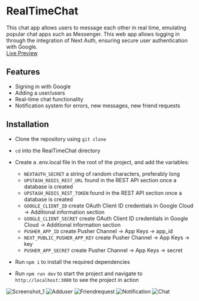 # RealTimeChat
This chat app allows users to message each other in real time, emulating popular chat apps such as Messenger. This web app allows logging in through the integration of Next Auth, ensuring secure user authentication with Google.  
[Live Preview](https://real-time-chat-orpin.vercel.app/)

## Features
* Signing in with Google
* Adding a user/users
* Real-time chat functionality
* Notification system for errors, new messages, new friend requests

## Installation
* Clone the repository using `git clone`
* `cd` into the RealTimeChat directory
* Create a .env.local file in the root of the project, and add the variables:
    * `NEXTAUTH_SECRET` a string of random characters, preferably long
    * `UPSTASH_REDIS_REST_URL` found in the REST API section once a database is created
    * `UPSTASH_REDIS_REST_TOKEN` found in the REST API section once a database is created
    * `GOOGLE_CLIENT_ID` create OAuth Client ID credentials in Google Cloud -> Additional information section
    * `GOOGLE_CLIENT_SECRET` create OAuth Client ID credentials in Google Cloud -> Additional information section
    * `PUSHER_APP_ID` create Pusher Channel -> App Keys -> app_id
    * `NEXT_PUBLIC_PUSHER_APP_KEY` create Pusher Channel -> App Keys -> key
    * `PUSHER_APP_SECRET` create Pusher Channel -> App Keys -> secret

* Run `npm i` to install the required dependencies
* Run `npm run dev` to start the project and navigate to `http://localhost:3000` to see the project in action 


![Screenshot_1](https://github.com/user-attachments/assets/d1e3e633-41a4-4958-93ae-1599865a5828)
![Adduser](https://github.com/user-attachments/assets/96b0dc24-831c-47f9-9aba-3abc54b54f3e)
![Friendrequest](https://github.com/user-attachments/assets/312c88a0-432f-46f4-a248-f2deed32eeff)
![Notification](https://github.com/user-attachments/assets/d709b9cf-31f8-4995-885f-b710759f33d9)
![Chat](https://github.com/user-attachments/assets/e2b90279-8ce5-4d08-afa9-b1d1f74cb53a)


